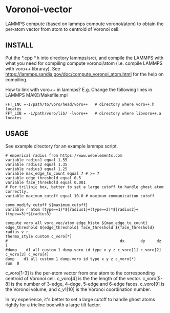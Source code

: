 # Voronoi-vector
LAMMPS compute (based on lammps compute voronoi/atom) to obtain the per-atom vector from atom to centroid of Voronoi cell.

## INSTALL
Put the *.cpp *.h into directory lammps/src/, and compile the LAMMPS with what you need for compiling compute voronoi/atom 
(i.e. compile LAMMPS with voro++ libraray). 
See https://lammps.sandia.gov/doc/compute_voronoi_atom.html for the help on compiling.

How to link with voro++ in lammps?
E.g. Change the following lines in LAMMPS MAKE/Makefile.mpi

```
FFT_INC =-I/path/to/voro/head/voro++   # directory where voro++.h locates
FFT_LIB = -L/path/voro/lib/ -lvoro++   # directory where libvoro++.a locates
```


## USAGE
See example directory for an example lammps script.

```
# emperical radius from https://www.webelements.com
variable radius1 equal 1.55
variable radius2 equal 1.35
variable radius3 equal 1.25
variable max_edge_to_count equal 7 # >= 7
variable edge_threshold equal 0.5
variable face_threshold equal 0.001
# For trilinic box, better to set a large cutoff to handle ghost atom correctly.
variable maximum_cutoff equal 10.0 # maximum communication cutoff

comm_modify cutoff ${maximum_cutoff}
variable r atom (type==1)*${radius1}+(type==2)*${radius2}+(type==3)*${radius3}

compute voro all voro_vec/atom edge_histo ${max_edge_to_count} edge_threshold ${edge_threshold} face_threshold ${face_threshold} radius v_r
thermo_style custom c_voro[*]
#                                                 dx       dy     dz     l
#dump    d1 all custom 1 dump.voro id type x y z c_voro[1] c_voro[2] c_voro[3] c_voro[4]
dump    d1 all custom 1 dump.voro id type x y z c_voro[*]
run  0
```

c_voro[1-3] is the per-atom vector from one atom to the corresponding centroid of Voronoi cell.
c_voro[4] is the the length of the vector.
c_voro[5-8] is the number of 3-edge, 4-dege, 5-edge and 6-edge faces.
c_voro[9] is the Voronoi volume, and c_v1[10] is the Voronoi coordination number.


In my experience, it's better to set a large cutoff to handle ghost atoms rightly for a triclinc box with a
large tilt factor. 
